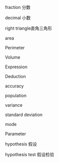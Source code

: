 fraction 分数

decimal 小数

right triangle直角三角形

area 

Perimeter 

Volume

Expression

Deduction 

accuracy

population

variance

standard deviation

mode

Parameter

hypothesis 假设

hypothesis test 假设检验